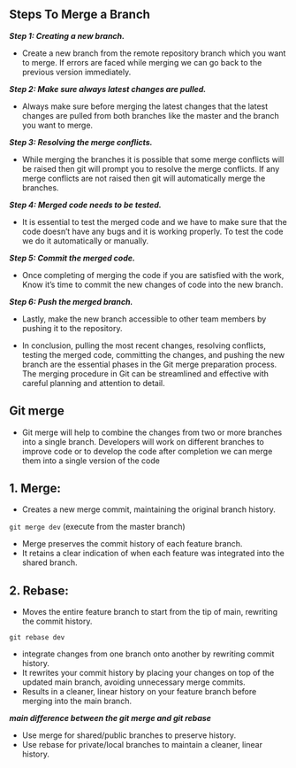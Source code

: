 ## Steps To Merge a Branch

***Step 1: Creating a new branch.***

- Create a new branch from the remote repository branch which you want to merge. If errors are faced while merging we can go back to the previous version immediately.

***Step 2: Make sure always latest changes are pulled.***

- Always make sure before merging the latest changes that the latest changes are pulled from both branches like the master and the branch you want to merge.

***Step 3: Resolving the merge conflicts.***

- While merging the branches it is possible that some merge conflicts will be raised then git will prompt you to resolve the merge conflicts. If any merge conflicts are not raised then git will automatically merge the branches. 

***Step 4: Merged code needs to be tested.***

- It is essential to test the merged code and we have to make sure that the code doesn’t have any bugs and it is working properly. To test the code we do it automatically or manually.

***Step 5: Commit the merged code.***

- Once completing of merging the code if you are satisfied with the work, Know it’s time to commit the new changes of code into the new branch.

***Step 6: Push the merged branch.***

- Lastly, make the new branch accessible to other team members by pushing it to the repository.


 - In conclusion, pulling the most recent changes, resolving conflicts, testing the merged code, committing the changes, and pushing the new branch are the essential phases in the Git merge preparation process. The merging procedure in Git can be streamlined and effective with careful planning and attention to detail.



## Git merge 
- Git merge will help to combine the changes from two or more branches into a single branch. Developers will work on different branches to improve code or to develop the code after completion we can merge them into a single version of the code


## 1. Merge: 
- Creates a new merge commit, maintaining the original branch history.

```git merge dev``` (execute from the master branch)

-	Merge preserves the commit history of each feature branch.
-	It retains a clear indication of when each feature was integrated into the shared branch.

## 2. Rebase: 
- Moves the entire feature branch to start from the tip of main, rewriting the commit history.
  
```git rebase dev```

-	integrate changes from one branch onto another by rewriting commit history.
-	It rewrites your commit history by placing your changes on top of the updated main branch, avoiding unnecessary merge commits.
-	Results in a cleaner, linear history on your feature branch before merging into the main branch.


***main difference between the git merge and git rebase***

-	Use merge for shared/public branches to preserve history.
-	Use rebase for private/local branches to maintain a cleaner, linear history.
